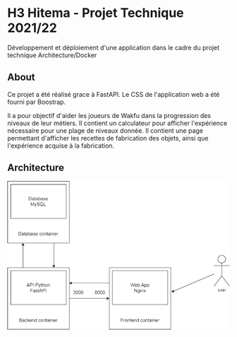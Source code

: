 # H3 Hitema - Projet Technique 2021/22

Développement et déploiement d'une application dans le cadre du projet technique Architecture/Docker

## About

Ce projet a été réalisé grace à FastAPI. Le CSS de l'application web a été fourni par Boostrap.

Il a pour objectif d'aider les joueurs de Wakfu dans la progression des niveaux de leur métiers.
Il contient un calculateur pour afficher l'expérience nécessaire pour une plage de niveaux donnée.
Il contient une page permettant d'afficher les recettes de fabrication des objets, ainsi que l'expérience acquise à la fabrication.

## Architecture

![Diagramme Architecture](./Diagrams/Architecture.png)
